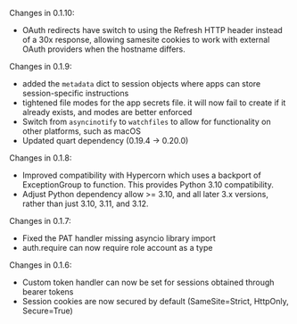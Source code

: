 Changes in 0.1.10:
 - OAuth redirects have switch to using the Refresh HTTP header instead of a 30x response, allowing
   samesite cookies to work with external OAuth providers when the hostname differs.

Changes in 0.1.9:
 - added the `metadata` dict to session objects where apps can store session-specific instructions
 - tightened file modes for the app secrets file. it will now fail to create if it already exists, and modes are better enforced
 - Switch from `asyncinotify` to `watchfiles` to allow for functionality on other platforms, such as macOS
 - Updated quart dependency (0.19.4 -> 0.20.0)

Changes in 0.1.8:
- Improved compatibility with Hypercorn which uses a backport of ExceptionGroup
  to function. This provides Python 3.10 compatibility.
- Adjust Python dependency allow >= 3.10, and all later 3.x versions, rather than
  just 3.10, 3.11, and 3.12.

Changes in 0.1.7:
- Fixed the PAT handler missing asyncio library import
- auth.require can now require role account as a type

Changes in 0.1.6:
- Custom token handler can now be set for sessions obtained through bearer tokens
- Session cookies are now secured by default (SameSite=Strict, HttpOnly, Secure=True)
